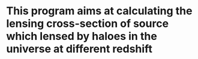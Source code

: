 # This program aims at calculating the lensing cross-section of source which lensed by haloes in the universe at different redshift
